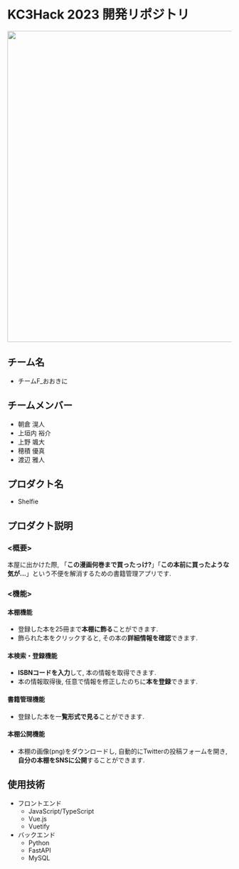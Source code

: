# KC3Hack 2023 開発リポジトリ

<img src="https://kc3.me/cms/wp-content/uploads/2023/01/top-banner.png" width="700px">

## チーム名

<!-- チームIDとチーム名を入力 -->

- チームF_おおきに

## チームメンバー
- 朝倉 滉人
- 上垣内 裕介
- 上野 颯大
- 穂積 優真
- 渡辺 雅人


## プロダクト名
- Shelfie

## プロダクト説明

### <概要>
本屋に出かけた際, 「**この漫画何巻まで買ったっけ?**」「**この本前に買ったような気が...**」という不便を解消するための書籍管理アプリです.

### <機能>
#### 本棚機能
- 登録した本を25冊まで**本棚に飾る**ことができます.
- 飾られた本をクリックすると, その本の**詳細情報を確認**できます.

#### 本検索・登録機能
- **ISBNコードを入力**して, 本の情報を取得できます.
- 本の情報取得後, 任意で情報を修正したのちに**本を登録**できます.

#### 書籍管理機能
- 登録した本を一**覧形式で見る**ことができます.

#### 本棚公開機能
- 本棚の画像(png)をダウンロードし, 自動的にTwitterの投稿フォームを開き, **自分の本棚をSNSに公開**することができます.



## 使用技術

- フロントエンド
  - JavaScript/TypeScript
  - Vue.js
  - Vuetify
- バックエンド
  - Python
  - FastAPI
  - MySQL



<!--
markdownの記法はこちらを参照してください！
https://docs.github.com/ja/get-started/writing-on-github/getting-started-with-writing-and-formatting-on-github/basic-writing-and-formatting-syntax
-->
